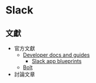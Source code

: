 # Slack

## 文獻

+ 官方文獻
    - [Developer docs and guides](https://api.slack.com/docs)
        + [Slack app blueprints](https://api.slack.com/best-practices/blueprints)
    - [Bolt](https://slack.dev/bolt-python/tutorial/getting-started)
+ 討論文章
